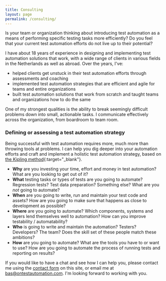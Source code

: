 ```yaml
---
title: Consulting
layout: page
permalink: /consulting/
---
```

Is your team or organization thinking about introducing test automation as a means of performing specific testing tasks more efficiently? Do you feel that your current test automation efforts do not live up to their potential?

I have about 18 years of experience in designing and implementing test automation solutions that work, with a wide range of clients in various fields in the Netherlands as well as abroad. Over the years, I've:

* helped clients get unstuck in their test automation efforts through assessments and coaching
* implemented test automation strategies that are efficient and agile for teams and entire organizations
* built test automation solutions that work from scratch and taught teams and organizations how to do the same

One of my strongest qualities is the ability to break seemingly difficult problems down into small, actionable tasks. I communicate effectively across the organization, from boardroom to team room.

### Defining or assessing a test automation strategy
Being successful with test automation requires more, much more than throwing tools at problems. I can help you dig deeper into your automation efforts and craft and implement a holistic test automation strategy, based on [the Kipling method](https://projectofhow.com/methods/the-kipling-method/){:target="_blank"}.

* **Why** are you investing your time, effort and money in test automation? What are you looking to get out of it?
* **What** testing tasks or types of tests are you going to automate? Regression tests? Test data preparation? Something else? What are you _not_ going to automate?
* **When** are you going to write, run and maintain your test code and assets? How are you going to make sure that happens as close to development as possible?
* **Where** are you going to automate? Which components, systems and layers lend themselves well to automation? How can you improve testability / automatability?
* **Who** is going to write and maintain the automation? Testers? Developers? The team? Does the skill set of these people match these ambitions?
* **How** are you going to automate? What are the tools you have to or want to use? How are you going to automate the process of running tests and reporting on results?

If you would like to have a chat and see how I can help you, please contact me using the [contact form](/contact/) on this site, or email me at bas@ontestautomation.com. I'm looking forward to working with you.